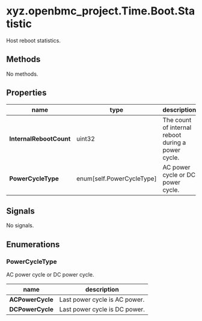 # xyz.openbmc_project.Time.Boot.Statistic

Host reboot statistics.


## Methods
No methods.

## Properties
| name | type | description |
|------|------|-------------|
| **InternalRebootCount** | uint32 | The count of internal reboot during a power cycle. |
| **PowerCycleType** | enum[self.PowerCycleType] | AC power cycle or DC power cycle. |

## Signals
No signals.

## Enumerations
### PowerCycleType

AC power cycle or DC power cycle.


| name | description |
|------|-------------|
| **ACPowerCycle** | Last power cycle is AC power. |
| **DCPowerCycle** | Last power cycle is DC power. |

